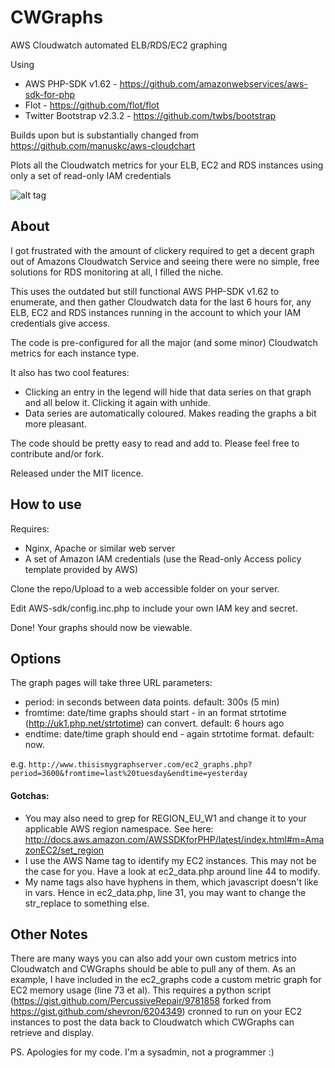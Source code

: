 CWGraphs
========

AWS Cloudwatch automated ELB/RDS/EC2 graphing

Using
* AWS PHP-SDK v1.62 - https://github.com/amazonwebservices/aws-sdk-for-php
* Flot - https://github.com/flot/flot
* Twitter Bootstrap v2.3.2 - https://github.com/twbs/bootstrap

Builds upon but is substantially changed from https://github.com/manuskc/aws-cloudchart

Plots all the Cloudwatch metrics for your ELB, EC2 and RDS instances using only a set of read-only IAM credentials

![alt tag](https://raw.github.com/PercussiveRepair/cwgraphs/master/imgs/rds.png)

About
------

I got frustrated with the amount of clickery required to get a decent graph out of Amazons Cloudwatch Service and seeing there were no simple, free solutions for RDS monitoring at all, I filled the niche.

This uses the outdated but still functional AWS PHP-SDK v1.62 to enumerate, and then gather Cloudwatch data for the last 6 hours for, any ELB, EC2 and RDS instances running in the account to which your IAM credentials give access.

The code is pre-configured for all the major (and some minor) Cloudwatch metrics for each instance type. 

It also has two cool features:
* Clicking an entry in the legend will hide that data series on that graph and all below it. Clicking it again with unhide.
* Data series are automatically coloured. Makes reading the graphs a bit more pleasant. 

The code should be pretty easy to read and add to. Please feel free to contribute and/or fork. 

Released under the MIT licence.

How to use
----------

Requires: 
* Nginx, Apache or similar web server
* A set of Amazon IAM credentials (use the Read-only Access policy template provided by AWS)

Clone the repo/Upload to a web accessible folder on your server.

Edit AWS-sdk/config.inc.php to include your own IAM key and secret.

Done! Your graphs should now be viewable.

Options
-------

The graph pages will take three URL parameters:
* period: in seconds between data points. default: 300s (5 min) 
* fromtime: date/time graphs should start - in an format strtotime (http://uk1.php.net/strtotime) can convert. default: 6 hours ago
* endtime: date/time graph should end - again strtotime format. default: now.

e.g. 
`http://www.thisismygraphserver.com/ec2_graphs.php?period=3600&fromtime=last%20tuesday&endtime=yesterday`

#### Gotchas:
* You may also need to grep for REGION_EU_W1 and change it to your applicable AWS region namespace. See here: http://docs.aws.amazon.com/AWSSDKforPHP/latest/index.html#m=AmazonEC2/set_region
* I use the AWS Name tag to identify my EC2 instances. This may not be the case for you. Have a look at ec2_data.php around line 44 to modify.
* My name tags also have hyphens in them, which javascript doesn't like in vars. Hence in ec2_data.php, line 31, you may want to change the str_replace to something else.

Other Notes
-----------
There are many ways you can also add your own custom metrics into Cloudwatch and CWGraphs should be able to pull any of them. As an example, I have included in the ec2_graphs code a custom metric graph for EC2 memory usage (line 73 et al). This requires a python script (https://gist.github.com/PercussiveRepair/9781858 forked from https://gist.github.com/shevron/6204349) cronned to run on your EC2 instances to post the data back to Cloudwatch which CWGraphs can retrieve and display.

PS. Apologies for my code. I'm a sysadmin, not a programmer :)
